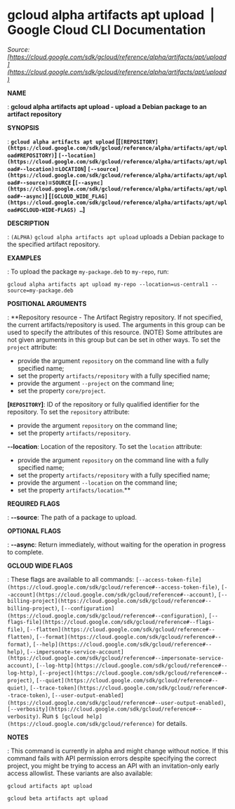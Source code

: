 # gcloud alpha artifacts apt upload  |  Google Cloud CLI Documentation

*Source: [https://cloud.google.com/sdk/gcloud/reference/alpha/artifacts/apt/upload](https://cloud.google.com/sdk/gcloud/reference/alpha/artifacts/apt/upload)*

**NAME**

: **gcloud alpha artifacts apt upload - upload a Debian package to an artifact repository**

**SYNOPSIS**

: **`gcloud alpha artifacts apt upload` [[`[REPOSITORY](https://cloud.google.com/sdk/gcloud/reference/alpha/artifacts/apt/upload#REPOSITORY)`] `[--location](https://cloud.google.com/sdk/gcloud/reference/alpha/artifacts/apt/upload#--location)`=`LOCATION`] `[--source](https://cloud.google.com/sdk/gcloud/reference/alpha/artifacts/apt/upload#--source)`=`SOURCE` [`[--async](https://cloud.google.com/sdk/gcloud/reference/alpha/artifacts/apt/upload#--async)`] [`[GCLOUD_WIDE_FLAG](https://cloud.google.com/sdk/gcloud/reference/alpha/artifacts/apt/upload#GCLOUD-WIDE-FLAGS) …`]**

**DESCRIPTION**

: `(ALPHA)` `gcloud alpha artifacts apt upload` uploads a
Debian package to the specified artifact repository.

**EXAMPLES**

: To upload the package `my-package.deb` to `my-repo`, run:

```
gcloud alpha artifacts apt upload my-repo --location=us-central1 --source=my-package.deb
```

**POSITIONAL ARGUMENTS**

: **Repository resource - The Artifact Registry repository. If not specified, the
current artifacts/repository is used. The arguments in this group can be used to
specify the attributes of this resource. (NOTE) Some attributes are not given
arguments in this group but can be set in other ways.
To set the `project` attribute:

- provide the argument `repository` on the command line with a fully
specified name;
- set the property `artifacts/repository` with a fully specified name;
- provide the argument `--project` on the command line;
- set the property `core/project`.

**[`REPOSITORY`]**:
ID of the repository or fully qualified identifier for the repository.
To set the `repository` attribute:

- provide the argument `repository` on the command line;
- set the property `artifacts/repository`.

**--location**:
Location of the repository.
To set the `location` attribute:

- provide the argument `repository` on the command line with a fully
specified name;
- set the property `artifacts/repository` with a fully specified name;
- provide the argument `--location` on the command line;
- set the property `artifacts/location`.**

**REQUIRED FLAGS**

: **--source**:
The path of a package to upload.

**OPTIONAL FLAGS**

: **--async**:
Return immediately, without waiting for the operation in progress to complete.

**GCLOUD WIDE FLAGS**

: These flags are available to all commands: `[--access-token-file](https://cloud.google.com/sdk/gcloud/reference#--access-token-file)`,
`[--account](https://cloud.google.com/sdk/gcloud/reference#--account)`, `[--billing-project](https://cloud.google.com/sdk/gcloud/reference#--billing-project)`,
`[--configuration](https://cloud.google.com/sdk/gcloud/reference#--configuration)`,
`[--flags-file](https://cloud.google.com/sdk/gcloud/reference#--flags-file)`,
`[--flatten](https://cloud.google.com/sdk/gcloud/reference#--flatten)`, `[--format](https://cloud.google.com/sdk/gcloud/reference#--format)`, `[--help](https://cloud.google.com/sdk/gcloud/reference#--help)`, `[--impersonate-service-account](https://cloud.google.com/sdk/gcloud/reference#--impersonate-service-account)`,
`[--log-http](https://cloud.google.com/sdk/gcloud/reference#--log-http)`,
`[--project](https://cloud.google.com/sdk/gcloud/reference#--project)`, `[--quiet](https://cloud.google.com/sdk/gcloud/reference#--quiet)`, `[--trace-token](https://cloud.google.com/sdk/gcloud/reference#--trace-token)`, `[--user-output-enabled](https://cloud.google.com/sdk/gcloud/reference#--user-output-enabled)`,
`[--verbosity](https://cloud.google.com/sdk/gcloud/reference#--verbosity)`.
Run `$ [gcloud help](https://cloud.google.com/sdk/gcloud/reference)` for details.

**NOTES**

: This command is currently in alpha and might change without notice. If this
command fails with API permission errors despite specifying the correct project,
you might be trying to access an API with an invitation-only early access
allowlist. These variants are also available:

```
gcloud artifacts apt upload
```

```
gcloud beta artifacts apt upload
```